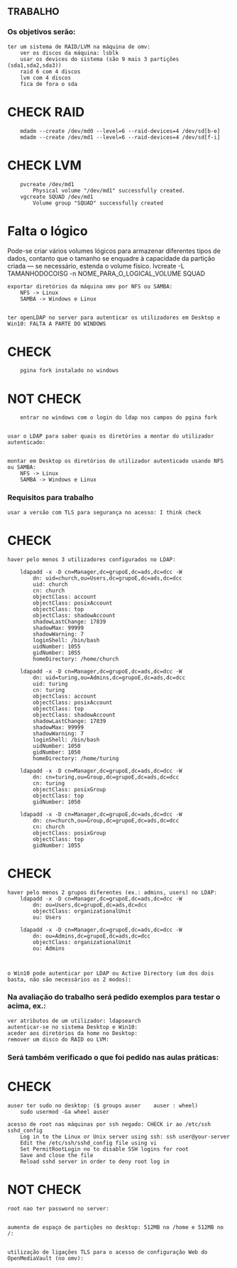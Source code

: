 ## TRABALHO

### Os objetivos serão:
	ter um sistema de RAID/LVM na máquina de omv:
		ver os discos da máquina: lsblk
		usar os devices do sistema (são 9 mais 3 partições (sda1,sda2,sda3))
		raid 6 com 4 discos
		lvm com 4 discos
		fica de fora o sda

# CHECK		RAID
		mdadm --create /dev/md0 --level=6 --raid-devices=4 /dev/sd[b-e]
		mdadm --create /dev/md1 --level=6 --raid-devices=4 /dev/sd[f-i]
		
# CHECK		LVM
		pvcreate /dev/md1
			Physical volume "/dev/md1" successfully created.
		vgcreate SQUAD /dev/md1
			Volume group "SQUAD" successfully created

# Falta o lógico
Pode-se criar vários volumes lógicos para armazenar diferentes tipos de dados, contanto que o tamanho se enquadre à capacidade da partição criada — se necessário, estenda o volume físico.
		lvcreate -L TAMANHODOCOISG -n NOME_PARA_O_LOGICAL_VOLUME SQUAD



	exportar diretórios da máquina omv por NFS ou SAMBA:
		NFS -> Linux
		SAMBA -> Windows e Linux


	ter openLDAP no server para autenticar os utilizadores em Desktop e Win10: FALTA A PARTE DO WINDOWS
# CHECK
		pgina fork instalado no windows
# NOT CHECK
		entrar no windows com o login do ldap nos campos do pgina fork


	usar o LDAP para saber quais os diretórios a montar do utilizador autenticado:


	montar em Desktop os diretórios do utilizador autenticado usando NFS ou SAMBA:
		NFS -> Linux
		SAMBA -> Windows e Linux



### Requisitos para trabalho
	usar a versão com TLS para segurança no acesso: I think check

# CHECK
	haver pelo menos 3 utilizadores configurados no LDAP:

		ldapadd -x -D cn=Manager,dc=grupoE,dc=ads,dc=dcc -W
			dn: uid=church,ou=Users,dc=grupoE,dc=ads,dc=dcc
			uid: church
			cn: church
			objectClass: account
			objectClass: posixAccount
			objectClass: top
			objectClass: shadowAccount
			shadowLastChange: 17839
			shadowMax: 99999
			shadowWarning: 7
			loginShell: /bin/bash
			uidNumber: 1055
			gidNumber: 1055
			homeDirectory: /home/church

		ldapadd -x -D cn=Manager,dc=grupoE,dc=ads,dc=dcc -W
			dn: uid=turing,ou=Admins,dc=grupoE,dc=ads,dc=dcc
			uid: turing
			cn: turing
			objectClass: account
			objectClass: posixAccount
			objectClass: top
			objectClass: shadowAccount
			shadowLastChange: 17839
			shadowMax: 99999
			shadowWarning: 7
			loginShell: /bin/bash
			uidNumber: 1050
			gidNumber: 1050
			homeDirectory: /home/turing

		ldapadd -x -D cn=Manager,dc=grupoE,dc=ads,dc=dcc -W
			dn: cn=turing,ou=Group,dc=grupoE,dc=ads,dc=dcc
			cn: turing
			objectClass: posixGroup
			objectClass: top
			gidNumber: 1050

		ldapadd -x -D cn=Manager,dc=grupoE,dc=ads,dc=dcc -W
			dn: cn=church,ou=Group,dc=grupoE,dc=ads,dc=dcc
			cn: church
			objectClass: posixGroup
			objectClass: top
			gidNumber: 1055

# CHECK
	haver pelo menos 2 grupos diferentes (ex.: admins, users) no LDAP: 
		ldapadd -x -D cn=Manager,dc=grupoE,dc=ads,dc=dcc -W
			dn: ou=Users,dc=grupoE,dc=ads,dc=dcc
			objectClass: organizationalUnit
			ou: Users

		ldapadd -x -D cn=Manager,dc=grupoE,dc=ads,dc=dcc -W
			dn: ou=Admins,dc=grupoE,dc=ads,dc=dcc
			objectClass: organizationalUnit
			ou: Admins
	
	

	o Win10 pode autenticar por LDAP ou Active Directory (um dos dois basta, não são necessários os 2 modos):



### Na avaliação do trabalho será pedido exemplos para testar o acima, ex.:
	ver atributos de um utilizador: ldapsearch
	autenticar-se no sistema Desktop e Win10:
	aceder aos diretórios da home no Desktop:
	remover um disco do RAID ou LVM:


### Será também verificado o que foi pedido nas aulas práticas:
# CHECK
	auser ter sudo no desktop: ($ groups auser    auser : wheel)
		sudo usermod -Ga wheel auser		

	acesso de root nas máquinas por ssh negado: CHECK ir ao /etc/ssh sshd_config
		Log in to the Linux or Unix server using ssh: ssh user@your-server
		Edit the /etc/ssh/sshd_config file using vi
		Set PermitRootLogin no to disable SSH logins for root
		Save and close the file
		Reload sshd server in order to deny root log in

# NOT CHECK
	root nao ter password no server:


	aumento de espaço de partições no desktop: 512MB no /home e 512MB no /:


	utilização de ligações TLS para o acesso de configuração Web do OpenMediaVault (no omv): 

